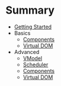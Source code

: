 # Summary

* [Getting Started](01_getting_started.md)
* Basics
  * [Components](basics/01_components.md)
  * [Virtual DOM](basics/02_virtual_dom.md)
* Advanced
  * [VModel](advanced/01_vmodel.md)
  * [Scheduler](advanced/02_scheduler.md)
  * [Components](advanced/03_components.md)
  * [Virtual DOM](advanced/04_virtual_dom.md)
